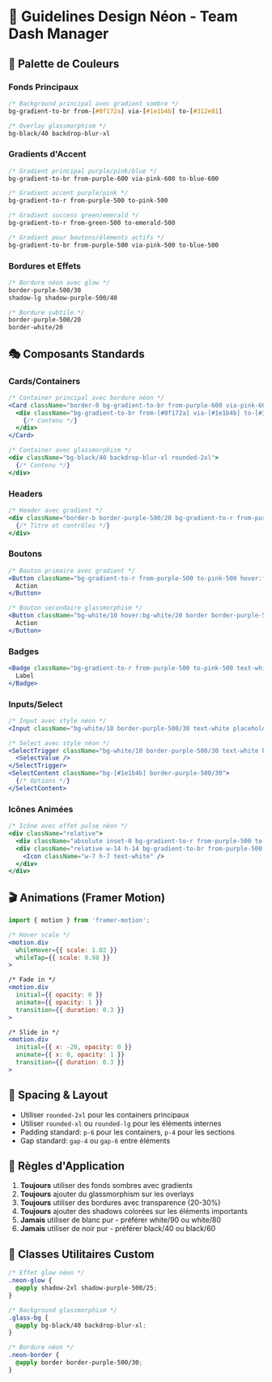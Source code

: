 # 🎨 Guidelines Design Néon - Team Dash Manager

## 🌈 Palette de Couleurs

### Fonds Principaux
```css
/* Background principal avec gradient sombre */
bg-gradient-to-br from-[#0f172a] via-[#1e1b4b] to-[#312e81]

/* Overlay glassmorphism */
bg-black/40 backdrop-blur-xl
```

### Gradients d'Accent
```css
/* Gradient principal purple/pink/blue */
bg-gradient-to-br from-purple-600 via-pink-600 to-blue-600

/* Gradient accent purple/pink */
bg-gradient-to-r from-purple-500 to-pink-500

/* Gradient success green/emerald */
bg-gradient-to-r from-green-500 to-emerald-500

/* Gradient pour boutons/éléments actifs */
bg-gradient-to-br from-purple-500 via-pink-500 to-blue-500
```

### Bordures et Effets
```css
/* Bordure néon avec glow */
border-purple-500/30
shadow-lg shadow-purple-500/40

/* Bordure subtile */
border-purple-500/20
border-white/20
```

## 🎭 Composants Standards

### Cards/Containers
```jsx
/* Container principal avec bordure néon */
<Card className="border-0 bg-gradient-to-br from-purple-600 via-pink-600 to-blue-600 p-[1px] rounded-2xl shadow-2xl shadow-purple-500/25">
  <div className="bg-gradient-to-br from-[#0f172a] via-[#1e1b4b] to-[#312e81] rounded-2xl">
    {/* Contenu */}
  </div>
</Card>

/* Container avec glassmorphism */
<div className="bg-black/40 backdrop-blur-xl rounded-2xl">
  {/* Contenu */}
</div>
```

### Headers
```jsx
/* Header avec gradient */
<div className="border-b border-purple-500/20 bg-gradient-to-r from-purple-900/20 to-pink-900/20 backdrop-blur-sm p-6">
  {/* Titre et contrôles */}
</div>
```

### Boutons
```jsx
/* Bouton primaire avec gradient */
<Button className="bg-gradient-to-r from-purple-500 to-pink-500 hover:from-purple-600 hover:to-pink-600 shadow-lg shadow-purple-500/40 text-white border-0">
  Action
</Button>

/* Bouton secondaire glassmorphism */
<Button className="bg-white/10 hover:bg-white/20 border border-purple-500/30 text-white backdrop-blur-sm">
  Action
</Button>
```

### Badges
```jsx
<Badge className="bg-gradient-to-r from-purple-500 to-pink-500 text-white border-0 shadow-lg shadow-purple-500/40">
  Label
</Badge>
```

### Inputs/Select
```jsx
/* Input avec style néon */
<Input className="bg-white/10 border-purple-500/30 text-white placeholder-gray-400 focus:border-purple-400" />

/* Select avec style néon */
<SelectTrigger className="bg-white/10 border-purple-500/30 text-white hover:bg-white/20">
  <SelectValue />
</SelectTrigger>
<SelectContent className="bg-[#1e1b4b] border-purple-500/30">
  {/* Options */}
</SelectContent>
```

### Icônes Animées
```jsx
/* Icône avec effet pulse néon */
<div className="relative">
  <div className="absolute inset-0 bg-gradient-to-r from-purple-500 to-pink-500 rounded-xl blur-xl opacity-70 animate-pulse" />
  <div className="relative w-14 h-14 bg-gradient-to-br from-purple-500 via-pink-500 to-blue-500 rounded-xl flex items-center justify-center shadow-2xl">
    <Icon className="w-7 h-7 text-white" />
  </div>
</div>
```

## 🎬 Animations (Framer Motion)

```jsx
import { motion } from 'framer-motion';

/* Hover scale */
<motion.div
  whileHover={{ scale: 1.02 }}
  whileTap={{ scale: 0.98 }}
>

/* Fade in */
<motion.div
  initial={{ opacity: 0 }}
  animate={{ opacity: 1 }}
  transition={{ duration: 0.3 }}
>

/* Slide in */
<motion.div
  initial={{ x: -20, opacity: 0 }}
  animate={{ x: 0, opacity: 1 }}
  transition={{ duration: 0.3 }}
>
```

## 📏 Spacing & Layout

- Utiliser `rounded-2xl` pour les containers principaux
- Utiliser `rounded-xl` ou `rounded-lg` pour les éléments internes
- Padding standard: `p-6` pour les containers, `p-4` pour les sections
- Gap standard: `gap-4` ou `gap-6` entre éléments

## 🎯 Règles d'Application

1. **Toujours** utiliser des fonds sombres avec gradients
2. **Toujours** ajouter du glassmorphism sur les overlays
3. **Toujours** utiliser des bordures avec transparence (20-30%)
4. **Toujours** ajouter des shadows colorées sur les éléments importants
5. **Jamais** utiliser de blanc pur - préférer white/90 ou white/80
6. **Jamais** utiliser de noir pur - préférer black/40 ou black/60

## 🔧 Classes Utilitaires Custom

```css
/* Effet glow néon */
.neon-glow {
  @apply shadow-2xl shadow-purple-500/25;
}

/* Background glassmorphism */
.glass-bg {
  @apply bg-black/40 backdrop-blur-xl;
}

/* Bordure néon */
.neon-border {
  @apply border border-purple-500/30;
}
```